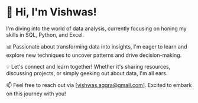 # 👋 Hi, I'm Vishwas!


I'm diving into the world of data analysis, currently focusing on honing my skills in SQL, Python, and Excel.

📊 Passionate about transforming data into insights, I'm eager to learn and explore new techniques to uncover patterns and drive decision-making.

💡 Let's connect and learn together! Whether it's sharing resources, discussing projects, or simply geeking out about data, I'm all ears.

📫 Feel free to reach out via [vishwas.aggra@gmail.com]. Excited to embark on this journey with you!
